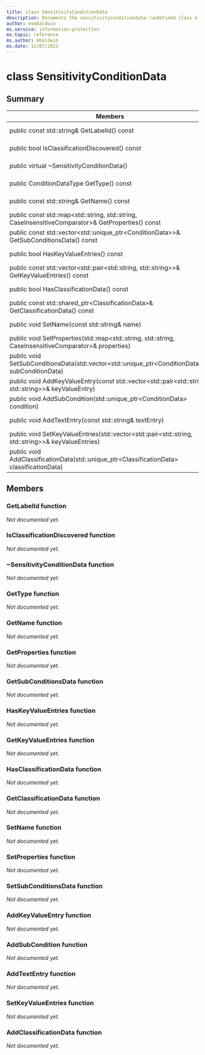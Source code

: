 ```yaml
---
title: class SensitivityConditionData 
description: Documents the sensitivityconditiondata::undefined class of the Microsoft Information Protection (MIP) SDK.
author: msmbaldwin
ms.service: information-protection
ms.topic: reference
ms.author: mbaldwin
ms.date: 11/07/2023
---
```


# class SensitivityConditionData 
  
## Summary
 Members                        | Descriptions                                
--------------------------------|---------------------------------------------
public const std::string& GetLabelId() const  | _Not yet documented._
public bool IsClassificationDiscovered() const  | _Not yet documented._
public virtual ~SensitivityConditionData()  | _Not yet documented._
public ConditionDataType GetType() const  | _Not yet documented._
public const std::string& GetName() const  | _Not yet documented._
public const std::map\<std::string, std::string, CaseInsensitiveComparator\>& GetProperties() const  | _Not yet documented._
public const std::vector\<std::unique_ptr\<ConditionData\>\>& GetSubConditionsData() const  | _Not yet documented._
public bool HasKeyValueEntries() const  | _Not yet documented._
public const std::vector\<std::pair\<std::string, std::string\>\>& GetKeyValueEntries() const  | _Not yet documented._
public bool HasClassificationData() const  | _Not yet documented._
public const std::shared_ptr\<ClassificationData\>& GetClassificationData() const  | _Not yet documented._
public void SetName(const std::string& name)  | _Not yet documented._
public void SetProperties(std::map\<std::string, std::string, CaseInsensitiveComparator\>& properties)  | _Not yet documented._
public void SetSubConditionsData(std::vector\<std::unique_ptr\<ConditionData\>\>& subConditionData)  | _Not yet documented._
public void AddKeyValueEntry(const std::vector\<std::pair\<std::string, std::string\>\>& keyValueEntry)  | _Not yet documented._
public void AddSubCondition(std::unique_ptr\<ConditionData\> condition)  | _Not yet documented._
public void AddTextEntry(const std::string& textEntry)  | _Not yet documented._
public void SetKeyValueEntries(std::vector\<std::pair\<std::string, std::string\>\>& keyValueEntries)  | _Not yet documented._
public void AddClassificationData(std::unique_ptr\<ClassificationData\> classificationData)  | _Not yet documented._
  
## Members
  
### GetLabelId function
_Not documented yet._

  
### IsClassificationDiscovered function
_Not documented yet._

  
### ~SensitivityConditionData function
_Not documented yet._

  
### GetType function
_Not documented yet._

  
### GetName function
_Not documented yet._

  
### GetProperties function
_Not documented yet._

  
### GetSubConditionsData function
_Not documented yet._

  
### HasKeyValueEntries function
_Not documented yet._

  
### GetKeyValueEntries function
_Not documented yet._

  
### HasClassificationData function
_Not documented yet._

  
### GetClassificationData function
_Not documented yet._

  
### SetName function
_Not documented yet._

  
### SetProperties function
_Not documented yet._

  
### SetSubConditionsData function
_Not documented yet._

  
### AddKeyValueEntry function
_Not documented yet._

  
### AddSubCondition function
_Not documented yet._

  
### AddTextEntry function
_Not documented yet._

  
### SetKeyValueEntries function
_Not documented yet._

  
### AddClassificationData function
_Not documented yet._
